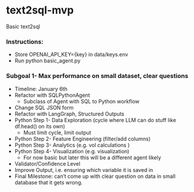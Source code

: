# text2sql-mvp
Basic text2sql

### Instructions:
- Store OPENAI_API_KEY={key} in data/keys.env
- Run python basic_agent.py 
### Subgoal 1- Max performance on small dataset, clear questions
- Timeline: January 6th
- Refactor with SQLPythonAgent 
    - Subclass of Agent with SQL to Python workflow
- Change SQL JSON form
- Refactor with LangGraph, Structured Outputs
- Python Step 1- Data Exploration (cycle where LLM can do stuff like df.head() on its own)
    - Must limit cycle, limit output
- Python Step 2- Feature Engineering (filter/add columns)
- Python Step 3- Analytics (e.g. vol calculations )
- Python Step 4- Visualization (e.g. visualization)
    - For now basic but later this will be a different agent likely
- Validator/Confidence Level
- Improve Output, i.e. ensuring which variable it is saved in
- Final Milestone: can’t come up with clear question on data in small database that it gets wrong.